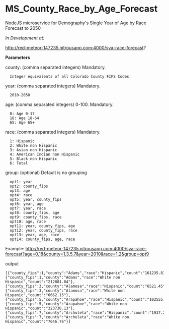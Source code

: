 # MS\_County\_Race\_by\_Age\_Forecast
NodeJS microservice for Demography's Single Year of Age by Race Forecast to 2050


*In Development at:* 

http://red-meteor-147235.nitrousapp.com:4000/sya-race-forecast?

**Parameters**

county: (comma separated integers)  Mandatory.

      Integer equivalents of all Colorado County FIPS Codes

year: (comma separated integers)  Mandatory.

      2010-2050

age: (comma separated integers)  0-100. Mandatory.

      0: Age 0-17
      18: Age 18-64
      65: Age 65+

race: (comma separated integers)  Mandatory.
  
      1: Hispanic
      2: White non Hispanic
      3: Asian non Hispanic
      4: American Indian non Hispanic
      5: Black non Hispanic
      6: Total

group: (optional)   Default is no grouping

      opt1: year
      opt2: county_fips
      opt3: age
      opt4: race
      opt5: year, county_fips
      opt6: year, age
      opt7: year, race
      opt8: county_fips, age
      opt9: county_fips, race
      opt10: age, race
      opt11: year, county_fips, age
      opt12: year, county_fips, race
      opt13: year, age, race
      opt14: county_fips, age, race
  
  
Example:
http://red-meteor-147235.nitrousapp.com:4000/sya-race-forecast?age=0,18&county=1,3,5,7&year=2010&race=1,2&group=opt9

output
```
[{"county_fips":1,"county":"Adams","race":"Hispanic","count":"161235.81"},
{"county_fips":1,"county":"Adams","race":"White non Hispanic","count":"212881.84"},
{"county_fips":3,"county":"Alamosa","race":"Hispanic","count":"6521.45"},
{"county_fips":3,"county":"Alamosa","race":"White non Hispanic","count":"6662.15"},
{"county_fips":5,"county":"Arapahoe","race":"Hispanic","count":"102555.00"},
{"county_fips":5,"county":"Arapahoe","race":"White non Hispanic","count":"323730.13"},
{"county_fips":7,"county":"Archuleta","race":"Hispanic","count":"1937.24"},
{"county_fips":7,"county":"Archuleta","race":"White non Hispanic","count":"7646.76"}]
```
